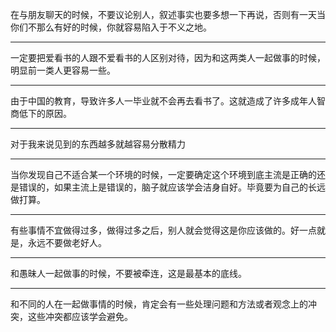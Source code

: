 在与朋友聊天的时候，不要议论别人，叙述事实也要多想一下再说，否则有一天当你们不那么有好的时候，你就容易陷入于不义之地。
___
一定要把爱看书的人跟不爱看书的人区别对待，因为和这两类人一起做事的时候，明显前一类人更容易一些。
___
由于中国的教育，导致许多人一毕业就不会再去看书了。这就造成了许多成年人智商低下的原因。
___
对于我来说见到的东西越多就越容易分散精力
___
当你发现自己不适合某一个环境的时候，一定要确定这个环境到底主流是正确的还是错误的，如果主流上是错误的，脑子就应该学会洁身自好。毕竟要为自己的长远做打算。
___
有些事情不宜做得过多，做得过多之后，别人就会觉得这是你应该做的。好一点就是，永远不要做老好人。
___
和愚昧人一起做事的时候，不要被牵连，这是最基本的底线。
___
和不同的人在一起做事情的时候，肯定会有一些处理问题和方法或者观念上的冲突，这些冲突都应该学会避免。